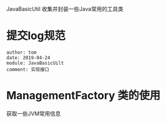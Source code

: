 
JavaBasicUtil
收集并封装一些Java常用的工具类

# 提交log规范
```
author: tom
date: 2019-04-24
module: JavaBasicUilt
comment: 实现接口
```


# ManagementFactory 类的使用
   获取一些JVM常用信息

